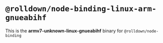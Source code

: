 # `@rolldown/node-binding-linux-arm-gnueabihf`

This is the **armv7-unknown-linux-gnueabihf** binary for `@rolldown/node-binding`
